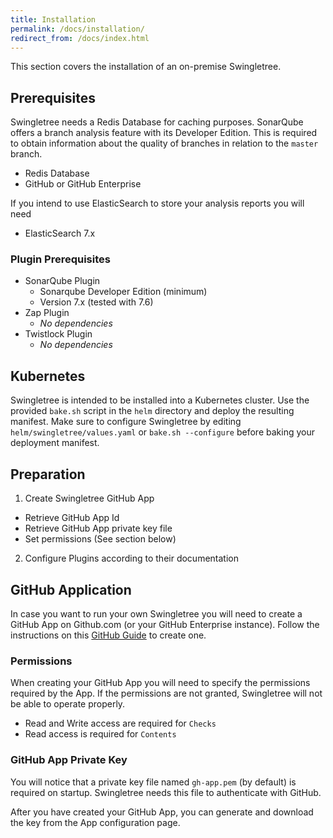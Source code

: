 ```yaml
---
title: Installation
permalink: /docs/installation/
redirect_from: /docs/index.html
---
```


This section covers the installation of an on-premise Swingletree.

## Prerequisites

Swingletree needs a Redis Database for caching purposes. SonarQube offers a branch analysis feature with its Developer Edition. This is required to
obtain information about the quality of branches in relation to the `master` branch.

* Redis Database
* GitHub or GitHub Enterprise

If you intend to use ElasticSearch to store your analysis reports you will need

* ElasticSearch 7.x

### Plugin Prerequisites

* SonarQube Plugin
  * Sonarqube Developer Edition (minimum)
  * Version 7.x (tested with 7.6)
* Zap Plugin
  * *No dependencies*
* Twistlock Plugin
  * *No dependencies* 

## Kubernetes

Swingletree is intended to be installed into a Kubernetes cluster. Use the provided `bake.sh` script in the `helm` directory and deploy the resulting manifest.
Make sure to configure Swingletree by editing `helm/swingletree/values.yaml` or `bake.sh --configure` before baking your deployment manifest.

## Preparation

1. Create Swingletree GitHub App
  * Retrieve GitHub App Id
  * Retrieve GitHub App private key file
  * Set permissions (See section below)
2. Configure Plugins according to their documentation

## GitHub Application

In case you want to run your own Swingletree you will need to create a GitHub App on Github.com (or your GitHub Enterprise instance). Follow the instructions on this [GitHub Guide][create-gh-app] to create one.

### Permissions

When creating your GitHub App you will need to specify the permissions required by the App. If the permissions are not granted, Swingletree will not be able to operate properly.

* Read and Write access are required for `Checks`
* Read access is required for `Contents`

### GitHub App Private Key

You will notice that a private key file named `gh-app.pem` (by default) is required on startup. Swingletree needs this file to authenticate with GitHub.

After you have created your GitHub App, you can generate and download the key from the App configuration page.


[create-gh-app]: https://developer.github.com/apps/building-github-apps/creating-a-github-app/
